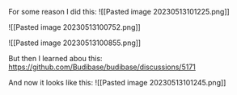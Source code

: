For some reason I did this:
![[Pasted image 20230513101225.png]]

![[Pasted image 20230513100752.png]]


![[Pasted image 20230513100855.png]]

But then I learned abou this:
https://github.com/Budibase/budibase/discussions/5171

And now it looks like this:
![[Pasted image 20230513101245.png]]